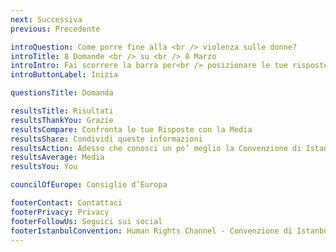 ```yaml
---
next: Successiva
previous: Precedente

introQuestion: Come porre fine alla <br /> violenza sulle donne?
introTitle: 8 Domande <br /> su <br /> 8 Marzo
introIntro: Fai scorrere la barra per<br /> posizionare le tue risposte
introButtonLabel: Inizia

questionsTitle: Domanda

resultsTitle: Risultati
resultsThankYou: Grazie
resultsCompare: Confronta le tue Risposte con la Media
resultsShare: Condividi queste informazioni
resultsAction: Adesso che conosci un po’ meglio la Convenzione di Istanbul, che cosa puoi fare?
resultsAverage: Media
resultsYou: You

councilOfEurope: Consiglio d’Europa

footerContact: Contattaci
footerPrivacy: Privacy
footerFollowUs: Seguici sui social
footerIstanbulConvention: Human Rights Channel - Convenzione di Istanbul
---
```

